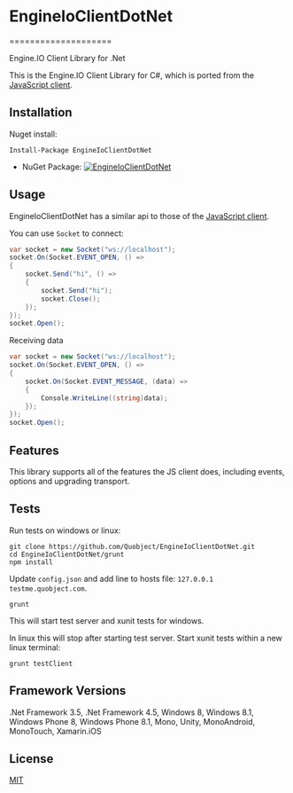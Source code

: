 # EngineIoClientDotNet
====================

Engine.IO Client Library for .Net

This is the Engine.IO Client Library for C#, which is ported from the [JavaScript client](https://github.com/Automattic/engine.io-client).


## Installation
Nuget install:
```
Install-Package EngineIoClientDotNet
```

* NuGet Package: [![EngineIoClientDotNet](https://img.shields.io/nuget/dt/EngineIoClientDotNet.svg)](https://www.nuget.org/packages/EngineIoClientDotNet/)


## Usage
EngineIoClientDotNet has a similar api to those of the [JavaScript client](https://github.com/Automattic/engine.io-client).

You can use `Socket` to connect:

```cs
var socket = new Socket("ws://localhost");
socket.On(Socket.EVENT_OPEN, () =>
{
	socket.Send("hi", () =>
	{
		socket.Send("hi");
		socket.Close();
	});
});
socket.Open();
```

Receiving data
```cs
var socket = new Socket("ws://localhost");
socket.On(Socket.EVENT_OPEN, () =>
{
	socket.On(Socket.EVENT_MESSAGE, (data) =>
	{
		Console.WriteLine((string)data);
	});
});
socket.Open();            
```

## Features
This library supports all of the features the JS client does, including events, options and upgrading transport.


## Tests
Run tests on windows or linux:
```
git clone https://github.com/Quobject/EngineIoClientDotNet.git
cd EngineIoClientDotNet/grunt
npm install
```
Update `config.json` and add line to hosts file: `127.0.0.1 testme.quobject.com`. 
```
grunt
```
This will start test server and xunit tests for windows. 

In linux this will stop after starting test server. Start xunit tests within a new linux terminal:
```
grunt testClient
```
## Framework Versions
.Net Framework 3.5, .Net Framework 4.5, Windows 8, Windows 8.1, Windows Phone 8, Windows Phone 8.1, Mono, Unity, MonoAndroid, MonoTouch, Xamarin.iOS


## License

[MIT](http://opensource.org/licenses/MIT)

